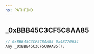 ```yaml
---
ns: PATHFIND
---
```

## _0xBBB45C3CF5C8AA85

```c
// 0xBBB45C3CF5C8AA85 0x4B770634
Any _0xBBB45C3CF5C8AA85();
```

